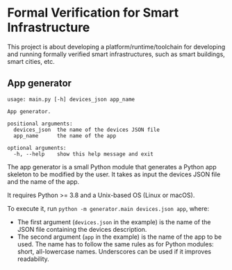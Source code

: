 # Formal Verification for Smart Infrastructure

This project is about developing a platform/runtime/toolchain for developing and running formally verified smart infrastructures, such as smart buildings, smart cities, etc.

## App generator

```text
usage: main.py [-h] devices_json app_name

App generator.

positional arguments:
  devices_json  the name of the devices JSON file
  app_name      the name of the app

optional arguments:
  -h, --help    show this help message and exit
```

The app generator is a small Python module that generates a Python app skeleton to be modified by the user. It takes as input the devices JSON file and the name of the app.

It requires Python >= 3.8 and a Unix-based OS (Linux or macOS).

To execute it, run `python -m generator.main devices.json app`, where:

- The first argument (`devices.json` in the example) is the name of the JSON file containing the devices description.
- The second argument (`app` in the example) is the name of the app to be used. The name has to follow the same rules as for Python modules: short, all-lowercase names. Underscores can be used if it improves readability.
